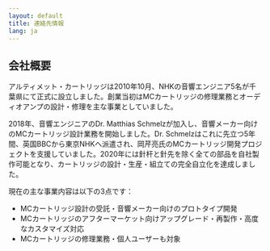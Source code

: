 ```yaml
---
layout: default
title: 連絡先情報
lang: ja
---
```


## 会社概要

アルティメット・カートリッジは2010年10月、NHKの音響エンジニア5名が千葉県にて正式に設立しました。創業当初はMCカートリッジの修理業務とオーディオアンプの設計・修理を主な事業としていました。

2018年、音響エンジニアのDr. Matthias Schmelzが加入し、音響メーカー向けのMCカートリッジ設計業務を開始しました。Dr. Schmelzはこれに先立つ5年間、英国BBCから東京NHKへ派遣され、岡芹亮氏のMCカートリッジ開発プロジェクトを支援していました。2020年には針杆と針先を除く全ての部品を自社製作可能となり、カートリッジの設計・生産・組立ての完全自立化を達成しました。

現在の主な事業内容は以下の3点です：

- MCカートリッジ設計の受託・音響メーカー向けのプロトタイプ開発  
- MCカートリッジのアフターマーケット向けアップグレード・再製作・高度なカスタマイズ対応  
- MCカートリッジの修理業務・個人ユーザーも対象
